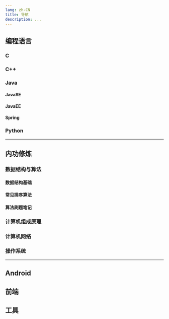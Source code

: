 ```yaml
---
lang: zh-CN
title: 导航
description: ...
---
```


## 编程语言

### C

### C++

### Java

#### JavaSE

#### JavaEE

#### Spring

### Python

-----

## 内功修炼

### 数据结构与算法

#### 数据结构基础

#### 常见排序算法

#### 算法刷题笔记

### 计算机组成原理

### 计算机网络

### 操作系统
-----

## Android

## 前端

## 工具

### 